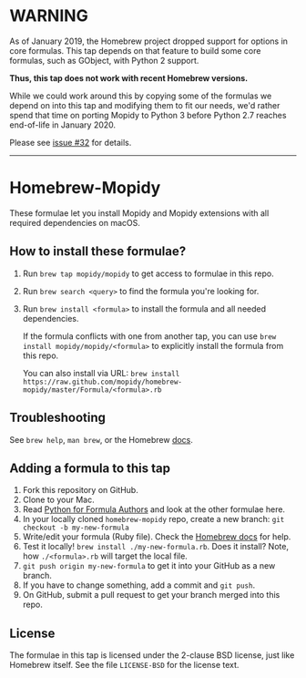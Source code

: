 # WARNING

As of January 2019, the Homebrew project dropped support for options in core
formulas. This tap depends on that feature to build some core formulas, such as
GObject, with Python 2 support.

**Thus, this tap does not work with recent Homebrew versions.**

While we could work around this by copying some of the formulas we depend on
into this tap and modifying them to fit our needs, we'd rather spend that time
on porting Mopidy to Python 3 before Python 2.7 reaches end-of-life in January
2020.

Please see [issue #32](https://github.com/mopidy/homebrew-mopidy/issues/32) for
details.

---

# Homebrew-Mopidy

These formulae let you install Mopidy and Mopidy extensions with all
required dependencies on macOS.

## How to install these formulae?

1. Run `brew tap mopidy/mopidy` to get access to formulae in this repo.

2. Run `brew search <query>` to find the formula you're looking for.

2. Run `brew install <formula>` to install the formula and all needed
   dependencies.

   If the formula conflicts with one from another tap, you can use `brew
   install mopidy/mopidy/<formula>` to explicitly install the formula from this
   repo.

   You can also install via URL: `brew install
   https://raw.github.com/mopidy/homebrew-mopidy/master/Formula/<formula>.rb`

## Troubleshooting

See `brew help`, `man brew`, or the Homebrew [docs](https://docs.brew.sh).

## Adding a formula to this tap

1. Fork this repository on GitHub.
2. Clone to your Mac.
3. Read [Python for Formula
   Authors](https://docs.brew.sh/Python-for-Formula-Authors) and look at the
   other formulae here.
4. In your locally cloned `homebrew-mopidy` repo, create a new branch: `git
   checkout -b my-new-formula`
5. Write/edit your formula (Ruby file). Check the [Homebrew
   docs](https://docs.brew.sh) for help.
6. Test it locally! `brew install ./my-new-formula.rb`. Does it install? Note,
   how `./<formula>.rb` will target the local file.
7. `git push origin my-new-formula` to get it into your GitHub as a
   new branch.
8. If you have to change something, add a commit and `git push`.
9. On GitHub, submit a pull request to get your branch merged into this repo.

License
-------

The formulae in this tap is licensed under the 2-clause BSD license, just like
Homebrew itself. See the file `LICENSE-BSD` for the license text.
